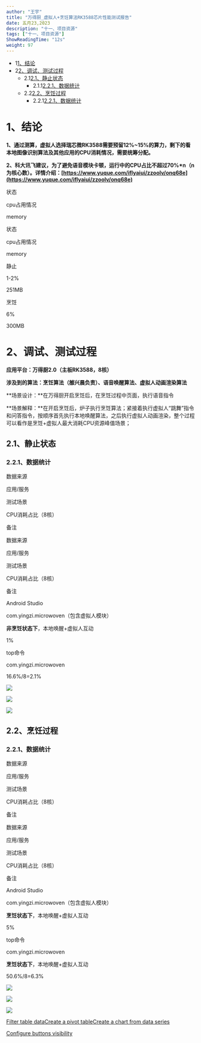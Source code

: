 ```yaml
---
author: "王宇"
title: "万得厨_虚拟人+烹饪算法RK3588芯片性能测试报告"
date: 五月23,2023
description: "十一、项目资源"
tags: ["十一、项目资源"]
ShowReadingTime: "12s"
weight: 97
---
```

*   1[1、结论](#id-万得厨_虚拟人+烹饪算法RK3588芯片性能测试报告-1、结论)
*   2[2、调试、测试过程](#id-万得厨_虚拟人+烹饪算法RK3588芯片性能测试报告-2、调试、测试过程)
    *   2.1[2.1、静止状态](#id-万得厨_虚拟人+烹饪算法RK3588芯片性能测试报告-2.1、静止状态)
        *   2.1.1[2.2.1、数据统计](#id-万得厨_虚拟人+烹饪算法RK3588芯片性能测试报告-2.2.1、数据统计)
    *   2.2[2.2、烹饪过程](#id-万得厨_虚拟人+烹饪算法RK3588芯片性能测试报告-2.2、烹饪过程)
        *   2.2.1[2.2.1、数据统计](#id-万得厨_虚拟人+烹饪算法RK3588芯片性能测试报告-2.2.1、数据统计.1)

1、结论
====

  

**1、通过测算，虚拟人选择瑞芯微RK3588需要预留12%~15%的算力，剩下的看本地图像识别算法及其他应用的CPU消耗情况，需要统筹分配。**

**2、**科大讯飞建议，为了避免语音模块卡顿，运行中的CPU占比不超过70%\*n（n为核心数）。详情介绍**：[https://www.yuque.com/iflyaiui/zzoolv/onq68e](https://www.yuque.com/iflyaiui/zzoolv/onq68e)**

状态

cpu占用情况

memory

状态

cpu占用情况

memory

静止

1-2%

251MB

烹饪

6%

300MB

2、调试、测试过程
=========

**应用平台：万得厨2.0（主板RK3588，8核）**

**涉及到的算法：烹饪算法（**雒兴晨负责**）、语音唤醒算法、虚拟人动画渲染算法**

**场景设计：**在万得厨开启烹饪后，在烹饪过程中页面，执行语音指令

**场景解释：**在开启烹饪后，炉子执行烹饪算法；紧接着执行虚拟人“跳舞”指令和问答指令，按顺序首先执行本地唤醒算法，之后执行虚拟人动画渲染，整个过程可以看作是烹饪+虚拟人最大消耗CPU资源峰值场景；

2.1、静止状态
--------

### 2.2.1、数据统计

数据来源

应用/服务

测试场景

CPU消耗占比（8核）

备注

数据来源

应用/服务

测试场景

CPU消耗占比（8核）

备注

Android Studio

com.yingzi.microwoven（包含虚拟人模块）

**非烹饪状态下**，本地唤醒+虚拟人互动

1%

  

top命令

com.yingzi.microwoven

  

16.6%/8=2.1%

  

  

  

  

  

  

![](/download/attachments/101829924/image2023-5-22_14-9-35.png?version=1&modificationDate=1684735776003&api=v2)

![](/download/attachments/101829924/image2023-5-22_14-10-12.png?version=1&modificationDate=1684735812728&api=v2)

![](/download/attachments/101829924/image2023-5-22_14-10-48.png?version=1&modificationDate=1684735848266&api=v2)

2.2、烹饪过程
--------

### 2.2.1、数据统计

数据来源

应用/服务

测试场景

CPU消耗占比（8核）

备注

数据来源

应用/服务

测试场景

CPU消耗占比（8核）

备注

Android Studio

com.yingzi.microwoven（包含虚拟人模块）

**烹饪状态下**，本地唤醒+虚拟人互动

5%

  

top命令

com.yingzi.microwoven

**烹饪状态下**，本地唤醒+虚拟人互动

50.6%/8=6.3%

  

  

  

  

  

  

![](/download/attachments/101829924/image2023-5-22_14-17-2.png?version=1&modificationDate=1684736222514&api=v2)

![](/download/attachments/101829924/image2023-5-22_14-18-15.png?version=1&modificationDate=1684736295094&api=v2)

![](/download/attachments/101829924/image2023-5-22_14-18-44.png?version=1&modificationDate=1684736324733&api=v2)

[Filter table data](#)[Create a pivot table](#)[Create a chart from data series](#)

[Configure buttons visibility](/users/tfac-settings.action)